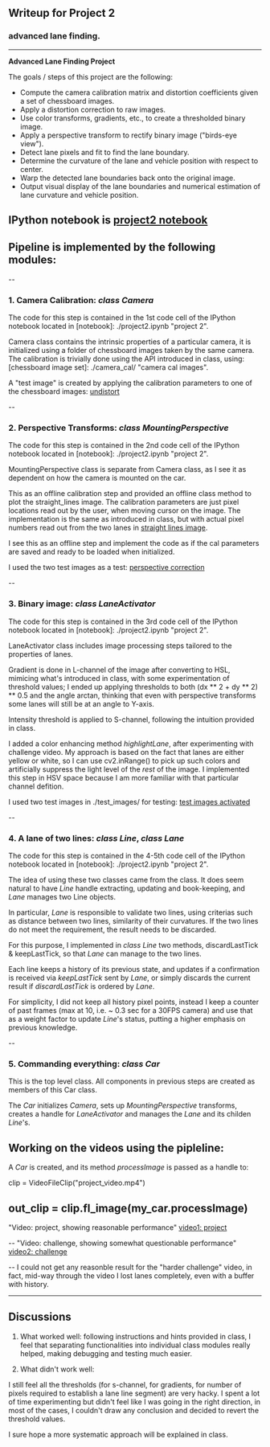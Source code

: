 ## Writeup for Project 2

### advanced lane finding.

---

**Advanced Lane Finding Project**

The goals / steps of this project are the following:

* Compute the camera calibration matrix and distortion coefficients given a set of chessboard images.
* Apply a distortion correction to raw images.
* Use color transforms, gradients, etc., to create a thresholded binary image.
* Apply a perspective transform to rectify binary image ("birds-eye view").
* Detect lane pixels and fit to find the lane boundary.
* Determine the curvature of the lane and vehicle position with respect to center.
* Warp the detected lane boundaries back onto the original image.
* Output visual display of the lane boundaries and numerical estimation of lane curvature and vehicle position.

[//]: # (Image References)

[image1]: ./output_images/01_rawCamera_chessboard_undistorted.png "camera calibration derived from full set, applied to one of the chessboard images"
[image2]: ./output_images/02_mountedCamera_straightlines_undistorted_and_perspective.png "perspective calibration derived from straight road, applied to both images"
[image3]: ./output_images/03_warped_activated_lanepixels.png "activating pixels to get binary mask"
[video1]: ./out_project_video.mp4 "Video: project, showing reasonable performance"
[video2]: ./out_challenge_video.mp4 "Video: challenge, showing somewhat questionable performance"
[video3]: ./out_harder_challenge_video.mp4 "Video: harder challenge, not good at all, placeholder for future improvement"


## IPython notebook is [project2 notebook](./project2.ipynb)

## Pipeline is implemented by the following modules:
--
### 1. Camera Calibration: *class Camera*

The code for this step is contained in the 1st code cell of the IPython notebook located in [notebook]: ./project2.ipynb "project 2". 

Camera class contains the intrinsic properties of a particular camera, it is initialized using a folder of chessboard images taken by the same camera.  The calibration is trivially done using the API introduced in class, using: [chessboard image set]: ./camera_cal/ "camera cal images". 

A "test image" is created by applying the calibration parameters to one of the chessboard images: [undistort](./output_images/01_rawCamera_chessboard_undistorted.png)

--
### 2. Perspective Transforms: *class MountingPerspective*

The code for this step is contained in the 2nd code cell of the IPython notebook located in [notebook]: ./project2.ipynb "project 2". 

MountingPerspective class is separate from Camera class, as I see it as dependent on how the camera is mounted on the car.

This as an offline calibration step and provided an offline class method to plot the straight_lines image.  The calibration parameters are just pixel locations read out by the user, when moving cursor on the image.  The implementation is the same as introduced in class, but with actual pixel numbers read out from the two lanes in [straight lines image](./test_images/straight_lines1.jpg). 

I see this as an offline step and implement the code as if the cal parameters are saved and ready to be loaded when initialized.

I used the two test images as a test: [perspective correction](./output_images/02_mountedCamera_straightlines_undistorted_and_perspective.png)

--
### 3. Binary image: *class LaneActivator*

The code for this step is contained in the 3rd code cell of the IPython notebook located in [notebook]: ./project2.ipynb "project 2". 

LaneActivator class includes image processing steps tailored to the properties of lanes.

Gradient is done in L-channel of the image after converting to HSL, mimicing what's introduced in class, with some experimentation of threshold values;  I ended up applying thresholds to both (dx ** 2 + dy ** 2) ** 0.5 and the angle arctan, thinking that even with perspective transforms some lanes will still be at an angle to Y-axis.

Intensity threshold is applied to S-channel, following the intuition provided in class.

I added a color enhancing method *highlightLane*, after experimenting with challenge video.  My approach is based on the fact that lanes are either yellow or white, so I can use cv2.inRange() to pick up such colors and artificially suppress the light level of the *rest* of the image.  I implemented this step in HSV space because I am more familiar with that particular channel defition.

I used two test images in ./test_images/ for testing: [test images activated](./output_images/03_warped_activated_lanepixels.png)

--
### 4. A lane of two lines: *class Line*, *class Lane*

The code for this step is contained in the 4-5th code cell of the IPython notebook located in [notebook]: ./project2.ipynb "project 2". 

The idea of using these two classes came from the class.  It does seem natural to have *Line* handle extracting, updating and book-keeping, and *Lane* manages two Line objects.

In particular, *Lane* is responsible to validate two lines, using criterias such as distance between two lines, similarity of their curvatures.  If the two lines do not meet the requirement, the result needs to be discarded.

For this purpose, I implemented in *class Line* two methods, discardLastTick & keepLastTick, so that *Lane* can manage to the two lines.

Each line keeps a history of its previous state, and updates if a confirmation is received via *keepLastTick* sent by *Lane*, or simply discards the current result if *discardLastTick* is ordered by *Lane*.

For simplicity, I did not keep all history pixel points, instead I keep a counter of past frames (max at 10, i.e. ~ 0.3 sec for a 30FPS camera) and use that as a weight factor to update *Line*'s status, putting a higher emphasis on previous knowledge.

--
### 5. Commanding everything: *class Car*

This is the top level class.  All components in previous steps are created as members of this Car class.

The *Car* initializes *Camera*, sets up *MountingPerspective* transforms, creates a handle for *LaneActivator* and manages the *Lane* and its childen *Line*'s.


## Working on the videos using the pipleline:

A *Car* is created, and its method *processImage* is passed as a handle to:

clip = VideoFileClip("project_video.mp4")

out_clip = clip.fl_image(my_car.processImage)
--
"Video: project, showing reasonable performance"
[video1: project](./out_project_video.mp4) 

--
"Video: challenge, showing somewhat questionable performance"
[video2: challenge](./out_challenge_video.mp4 )

--
I could not get any reasonble result for the "harder challenge" video, in fact, mid-way through the video I lost lanes completely, even with a buffer with history.

---

## Discussions

1. What worked well: following instructions and hints provided in class, I feel that separating functionalities into individual class modules really helped, making debugging and testing much easier.

2. What didn't work well:

I still feel all the thresholds (for s-channel, for gradients, for number of pixels required to establish a lane line segment) are very hacky.  I spent a lot of time experimenting but didn't feel like I was going in the right direction, in most of the cases, I couldn't draw any conclusion and decided to revert the threshold values.

I sure hope a more systematic approach will be explained in class.
